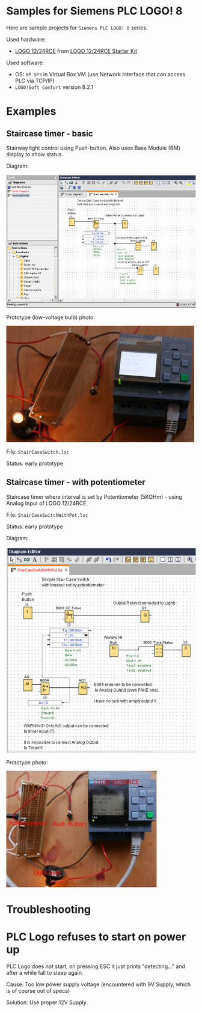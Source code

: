 # Samples for Siemens PLC LOGO! 8

Here are sample projects for `Siemens PLC LOGO! 8` series.

Used hardware:
* [LOGO 12/24RCE][Logo-12-24-RCE-Conrad] from [LOGO 12/24RCE Starter Kit][Starter-Kit-Conrad]

Used software:
* OS: `XP SP3` in Virtual Box VM (use Network Interface that can access
  PLC via TCP/IP)
* `LOGO!Soft Comfort` version 8.2.1

# Examples

## Staircase timer - basic

Stairway light control using Push-button. Also
uses Base Module (BM) display to show status.

Diagram: 

![PLC Logo Staircase timer diagram](https://github.com/hpaluch/plc-logo/blob/master/assets/plc-logo-staircase-switch-diagram.png?raw=true)

Prototype (low-voltage bulb) photo:

![PLC Logo Staircase timer photo](https://github.com/hpaluch/plc-logo/blob/master/assets/plc-logo-starcaise-photo.jpg?raw=true)


File: `StairCaseSwitch.lsc` 

Status: early prototype

## Staircase timer - with potentiometer

Staircase timer where interval is set
by Potentiometer (5KOHm) - using Analog Input
of LOGO 12/24RCE.

File: `StairCaseSwitchWithPot.lsc` 

Status: early prototype

Diagram: 

![PLC Logo Staircase timer with POT diagram](https://github.com/hpaluch/plc-logo/blob/master/assets/plc-logo-staircase-switch-with-pot-diagram.png?raw=true)

Prototype photo:

![PLC Logo Staircase timer with POT photo](https://github.com/hpaluch/plc-logo/blob/master/assets/plc-logo-starcaise-pot-photo.jpg?raw=true)


#
# Troubleshooting

# PLC Logo refuses to start on power up

PLC Logo does not start, on pressing ESC it just prints
"detecting..." and after a while fall to sleep again.

Cause: Too low power supply voltage (encountered with 9V Supply, which is of
course out of specs)

Solution: Use proper 12V Supply.


[Logo-12-24-RCE-Conrad]: https://velkoobchod.conrad.cz/plc-ridici-modul-siemens-logo-12-24rce-6ed1052-1md08-0ba0-12-v-dc-24-v-dc.k1628679?gclid=EAIaIQobChMIuLvS8Z7S5AIVF5zVCh3_FQhzEAQYASABEgKoLPD_BwE
[Starter-Kit-Conrad]: https://www.conrad.cz/startovaci-sada-pro-plc-siemens-logo-starter-kit-12-24rce-6ed1057-3ba01-0aa8-12-v-dc-24-v-dc.k1302216
